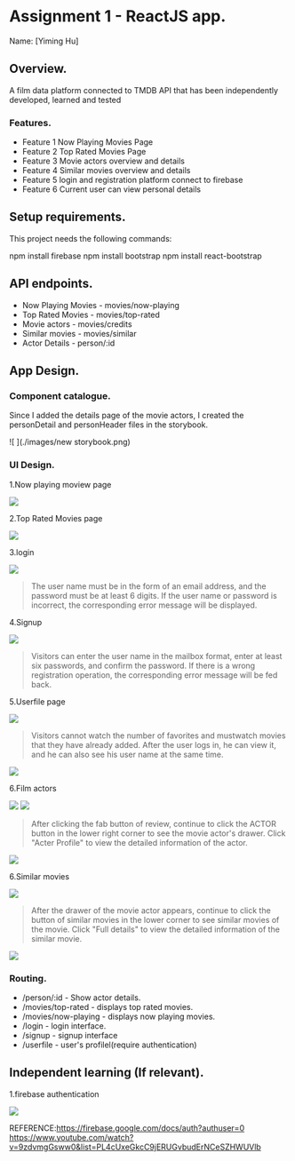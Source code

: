 # Assignment 1 - ReactJS app.

Name: [Yiming Hu]

## Overview.

A film data platform connected to TMDB API that has been independently developed, learned and tested

### Features.

+ Feature 1 Now Playing Movies Page
+ Feature 2 Top Rated Movies Page
+ Feature 3 Movie actors overview and details
+ Feature 4 Similar movies overview and details
+ Feature 5 login and registration platform connect to firebase
+ Feature 6 Current user can view personal details

## Setup requirements.

This project needs the following commands:

npm install firebase
npm install bootstrap
npm install react-bootstrap


## API endpoints.

+ Now Playing Movies - movies/now-playing
+ Top Rated Movies - movies/top-rated
+ Movie actors - movies/credits
+ Similar movies - movies/similar
+ Actor Details - person/:id

## App Design.

### Component catalogue.

Since I added the details page of the movie actors, I created the personDetail and personHeader files in the storybook.

![ ](./images/new storybook.png)

### UI Design.

1.Now playing moview page

![ ](./images/nowplayingview.png)

2.Top Rated Movies page

![ ](./images/topratedview.png)

3.login

![ ](./images/loginview.png)

>The user name must be in the form of an email address, and the password must be at least 6 digits. If the user name or password is incorrect, the corresponding error message will be displayed.

4.Signup

![ ](./images/signupview.png)

>Visitors can enter the user name in the mailbox format, enter at least six passwords, and confirm the password. If there is a wrong registration operation, the corresponding error message will be fed back.

5.Userfile page

![ ](./images/userfileview.png)

>Visitors cannot watch the number of favorites and mustwatch movies that they have already added. After the user logs in, he can view it, and he can also see his user name at the same time.

![ ](./images/loginuserfileview.png)

6.Film actors

![ ](./images/actorbutton.png)
![ ](./images/actorreview.png)

>After clicking the fab button of review, continue to click the ACTOR button in the lower right corner to see the movie actor's drawer. Click "Acter Profile" to view the detailed information of the actor.

![ ](./images/actordetailspage.png)

6.Similar movies

![ ](./images/similarsimview.png)

>After the drawer of the movie actor appears, continue to click the button of similar movies in the lower corner to see similar movies of the movie. Click "Full details" to view the detailed information of the similar movie.

![ ](./images/similardetailpage.png)

### Routing.

+ /person/:id - Show actor details.
+ /movies/top-rated - displays top rated movies.
+ /movies/now-playing - displays now playing movies.
+ /login - login interface.
+ /signup - signup interface
+ /userfile - user's profilel(require authentication)

## Independent learning (If relevant).

1.firebase authentication

![ ](./images/firebaseview.png)

REFERENCE:https://firebase.google.com/docs/auth?authuser=0
https://www.youtube.com/watch?v=9zdvmgGsww0&list=PL4cUxeGkcC9jERUGvbudErNCeSZHWUVlb

